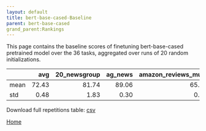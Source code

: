 ```yaml
---
layout: default
title: bert-base-cased-Baseline
parent: bert-base-cased
grand_parent:Rankings
---
```

This page contains the baseline scores of finetuning bert-base-cased pretrained model over the 36 tasks,
aggregated over runs of 20 random initializations.
<br>

|      |   avg |   20_newsgroup |   ag_news |   amazon_reviews_multi |   anli |   boolq |    cb |   cola |   copa |   dbpedia |   esnli |   financial_phrasebank |   imdb |   isear |   mnli |   mrpc |   multirc |   poem_sentiment |   qnli |   qqp |   rotten_tomatoes |   rte |   sst2 |   sst_5bins |   stsb |   trec_coarse |   trec_fine |   tweet_ev_emoji |   tweet_ev_emotion |   tweet_ev_hate |   tweet_ev_irony |   tweet_ev_offensive |   tweet_ev_sentiment |   wic |   wnli |   wsc |   yahoo_answers |
|:-----|------:|---------------:|----------:|-----------------------:|-------:|--------:|------:|-------:|-------:|----------:|--------:|-----------------------:|-------:|--------:|-------:|-------:|----------:|-----------------:|-------:|------:|------------------:|------:|-------:|------------:|-------:|--------------:|------------:|-----------------:|-------------------:|----------------:|-----------------:|---------------------:|---------------------:|------:|-------:|------:|----------------:|
| mean | 72.43 |          81.74 |     89.06 |                  65.71 |  46.57 |   68.27 | 63.48 |  81.85 |  52.15 |     78.77 |   89.64 |                  68.36 |  91.15 |   68.39 |  83.39 |  82.93 |     60.47 |            67.69 |  90.00 | 89.95 |             84.55 | 62.64 |  91.49 |       51.41 |  84.52 |         96.63 |       72.98 |            44.24 |              78.84 |           52.78 |            65.20 |                84.25 |                68.23 | 64.78 |  52.32 | 61.92 |           71.03 |
| std  |  0.48 |           1.83 |      0.30 |                   0.30 |   0.60 |    1.40 |  6.64 |   0.81 |   4.36 |      0.45 |    0.66 |                  14.40 |   0.18 |    1.71 |   0.24 |   2.32 |      1.18 |             2.58 |   0.63 |  0.33 |              0.40 |  2.17 |   0.42 |        0.69 |   0.61 |          0.69 |        1.72 |             0.76 |               1.07 |            1.45 |             2.00 |                 0.68 |                 0.67 |  2.04 |   6.02 |  5.62 |            0.33 |

Download full repetitions table: [csv](./results/models_results_bert_base_cased_pretrain.csv)

[Home](Home)